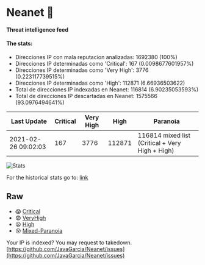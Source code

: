 # Neanet :hocho:
#### Threat intelligence feed
#### The stats:

- Direcciones IP con mala reputacion analizadas: 1692380 (100%)
- Direcciones IP determinadas como 'Critical':  167 (0.0098677601957%)
- Direcciones IP determinadas como 'Very High':  3776 (0.223117739515%)
- Direcciones IP determinadas como 'High':  112871 (6.66936503622)
- Total de direcciones IP indexadas en Neanet:  116814 (6.90235053593%)
- Total de direcciones IP descartadas en Neanet:  1575566 (93.0976494641%)

| Last Update | Critical | Very High | High | Paranoia |
| --- | --- | --- | --- | --- |
| 2021-02-26 09:02:03 | 167 | 3776 | 112871 | 116814 mixed list (Critical + Very High + High)|

![Stats](https://docs.google.com/spreadsheets/d/e/2PACX-1vSnaNMIXVabIpDJjufMlzH7poXnshF3mgd8Is1g9ytUEzVsP5my4Trn8f-xkoLLQ38xpL3HtmUexLo6/pubchart?oid=501124687&format=image)

For the historical stats go to: [link](/stats.csv)
## Raw
- :scream: [Critical](https://raw.githubusercontent.com/JavaGarcia/Neanet/master/blacklists/neanet_critical.txt)
- :fearful: [VeryHigh](https://raw.githubusercontent.com/JavaGarcia/Neanet/master/blacklists/neanet_veryHigh.txtt)
- :frowning: [High](https://raw.githubusercontent.com/JavaGarcia/Neanet/master/blacklists/neanet_high.txt)
- :dizzy_face: [Mixed-Paranoia](https://raw.githubusercontent.com/JavaGarcia/Neanet/master/blacklists/neanet_all.txt)


Your IP is indexed? You may request to takedown. [https://github.com/JavaGarcia/Neanet/issues](https://github.com/JavaGarcia/Neanet/issues)

























































































































































































































































































































































































































































































































































































































































































































































































































































































































































































































































































































































































































































































































































































































































































































































































































































































































































































































































































































































































































































































































































































































































































































































































































































































































































































































































































































































































































































































































































































































































































































































































































































































































































































































































































































































































































































































































































































































































































































































































































































































































































































































































































































































































































































































































































































































































